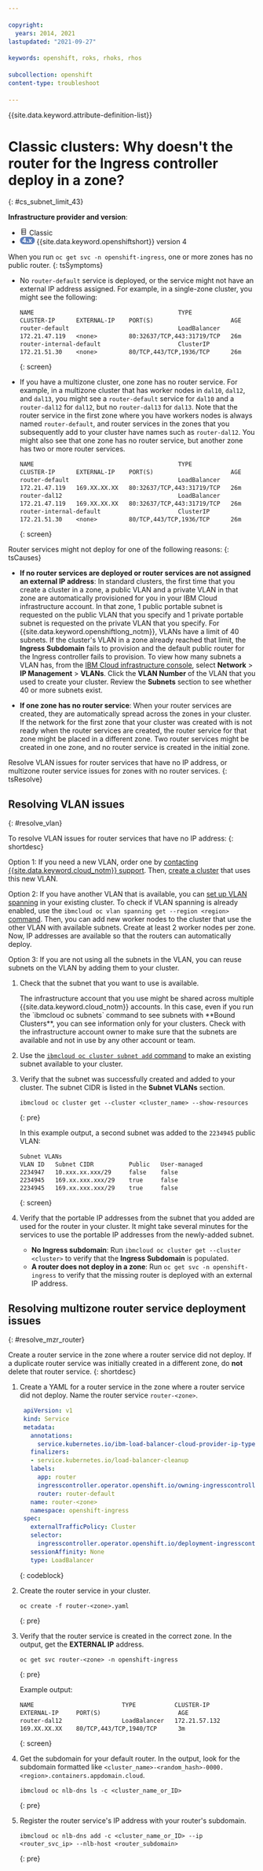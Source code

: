 ```yaml
---

copyright:
  years: 2014, 2021
lastupdated: "2021-09-27"

keywords: openshift, roks, rhoks, rhos

subcollection: openshift
content-type: troubleshoot

---
```



{{site.data.keyword.attribute-definition-list}}
  

# Classic clusters: Why doesn't the router for the Ingress controller deploy in a zone?
{: #cs_subnet_limit_43}

**Infrastructure provider and version**:
* <img src="images/icon-classic.png" alt="Classic infrastructure provider icon" width="15" style="width:15px; border-style: none"/> Classic
* <img src="images/icon-version-43.png" alt="Version 4 icon" width="30" style="width:30px; border-style: none"/> {{site.data.keyword.openshiftshort}} version 4


When you run `oc get svc -n openshift-ingress`, one or more zones has no public router.
{: tsSymptoms}

* No `router-default` service is deployed, or the service might not have an external IP address assigned. For example, in a single-zone cluster, you might see the following:
    ```
    NAME                                         TYPE           CLUSTER-IP      EXTERNAL-IP    PORT(S)                      AGE
    router-default                               LoadBalancer   172.21.47.119   <none>         80:32637/TCP,443:31719/TCP   26m
    router-internal-default                      ClusterIP      172.21.51.30    <none>         80/TCP,443/TCP,1936/TCP      26m
    ```
    {: screen}

* If you have a multizone cluster, one zone has no router service. For example, in a multizone cluster that has worker nodes in `dal10`, `dal12`, and `dal13`, you might see a `router-default` service for `dal10` and a `router-dal12` for `dal12`, but no `router-dal13` for `dal13`. Note that the router service in the first zone where you have workers nodes is always named `router-default`, and router services in the zones that you subsequently add to your cluster have names such as `router-dal12`. You might also see that one zone has no router service, but another zone has two or more router services.
    ```
    NAME                                         TYPE           CLUSTER-IP      EXTERNAL-IP    PORT(S)                      AGE
    router-default                               LoadBalancer   172.21.47.119   169.XX.XX.XX   80:32637/TCP,443:31719/TCP   26m
    router-dal12                                 LoadBalancer   172.21.47.119   169.XX.XX.XX   80:32637/TCP,443:31719/TCP   26m
    router-internal-default                      ClusterIP      172.21.51.30    <none>         80/TCP,443/TCP,1936/TCP      26m
    ```
    {: screen}


Router services might not deploy for one of the following reasons:
{: tsCauses}

* **If no router services are deployed or router services are not assigned an external IP address**: In standard clusters, the first time that you create a cluster in a zone, a public VLAN and a private VLAN in that zone are automatically provisioned for you in your IBM Cloud infrastructure account. In that zone, 1 public portable subnet is requested on the public VLAN that you specify and 1 private portable subnet is requested on the private VLAN that you specify. For {{site.data.keyword.openshiftlong_notm}}, VLANs have a limit of 40 subnets. If the cluster's VLAN in a zone already reached that limit, the **Ingress Subdomain** fails to provision and the default public router for the Ingress controller fails to provision. To view how many subnets a VLAN has, from the [IBM Cloud infrastructure console](https://cloud.ibm.com/classic?), select **Network** > **IP Management** > **VLANs**. Click the **VLAN Number** of the VLAN that you used to create your cluster. Review the **Subnets** section to see whether 40 or more subnets exist.

* **If one zone has no router service**: When your router services are created, they are automatically spread across the zones in your cluster. If the network for the first zone that your cluster was created with is not ready when the router services are created, the router service for that zone might be placed in a different zone. Two router services might be created in one zone, and no router service is created in the initial zone.

Resolve VLAN issues for router services that have no IP address, or multizone router service issues for zones with no router services.
{: tsResolve}


## Resolving VLAN issues
{: #resolve_vlan}

To resolve VLAN issues for router services that have no IP address:
{: shortdesc}

Option 1: If you need a new VLAN, order one by [contacting {{site.data.keyword.cloud_notm}} support](/docs/vlans?topic=vlans-ordering-premium-vlans#ordering-premium-vlans). Then, [create a cluster](/docs/openshift?topic=openshift-kubernetes-service-cli#cs_cluster_create) that uses this new VLAN.

Option 2: If you have another VLAN that is available, you can [set up VLAN spanning](/docs/vlans?topic=vlans-vlan-spanning#vlan-spanning) in your existing cluster. To check if VLAN spanning is already enabled, use the `ibmcloud oc vlan spanning get --region <region>` [command](/docs/openshift?topic=openshift-kubernetes-service-cli#cs_vlan_spanning_get). Then, you can add new worker nodes to the cluster that use the other VLAN with available subnets. Create at least 2 worker nodes per zone. Now, IP addresses are available so that the routers can automatically deploy.

Option 3: If you are not using all the subnets in the VLAN, you can reuse subnets on the VLAN by adding them to your cluster.
1. Check that the subnet that you want to use is available.
    <p class="note">The infrastructure account that you use might be shared across multiple {{site.data.keyword.cloud_notm}} accounts. In this case, even if you run the `ibmcloud oc subnets` command to see subnets with **Bound Clusters**, you can see information only for your clusters. Check with the infrastructure account owner to make sure that the subnets are available and not in use by any other account or team.</p>

2. Use the [`ibmcloud oc cluster subnet add` command](/docs/openshift?topic=openshift-kubernetes-service-cli#cs_cluster_subnet_add) to make an existing subnet available to your cluster.

3. Verify that the subnet was successfully created and added to your cluster. The subnet CIDR is listed in the **Subnet VLANs** section.
    ```
    ibmcloud oc cluster get --cluster <cluster_name> --show-resources
    ```
    {: pre}

    In this example output, a second subnet was added to the `2234945` public VLAN:
    ```
    Subnet VLANs
    VLAN ID   Subnet CIDR          Public   User-managed
    2234947   10.xxx.xx.xxx/29     false    false
    2234945   169.xx.xxx.xxx/29    true     false
    2234945   169.xx.xxx.xxx/29    true     false
    ```
    {: screen}

4. Verify that the portable IP addresses from the subnet that you added are used for the router in your cluster. It might take several minutes for the services to use the portable IP addresses from the newly-added subnet.
    * **No Ingress subdomain**: Run `ibmcloud oc cluster get --cluster <cluster>` to verify that the **Ingress Subdomain** is populated.
    * **A router does not deploy in a zone**: Run `oc get svc -n openshift-ingress` to verify that the missing router is deployed with an external IP address.


## Resolving multizone router service deployment issues
{: #resolve_mzr_router}

Create a router service in the zone where a router service did not deploy. If a duplicate router service was initially created in a different zone, do **not** delete that router service.
{: shortdesc}

1. Create a YAML for a router service in the zone where a router service did not deploy. Name the router service `router-<zone>`.
    ```yaml
     apiVersion: v1
     kind: Service
     metadata:
       annotations:
         service.kubernetes.io/ibm-load-balancer-cloud-provider-ip-type: public
       finalizers:
       - service.kubernetes.io/load-balancer-cleanup
       labels:
         app: router
         ingresscontroller.operator.openshift.io/owning-ingresscontroller: default
         router: router-default
       name: router-<zone>
       namespace: openshift-ingress
     spec:
       externalTrafficPolicy: Cluster
       selector:
         ingresscontroller.operator.openshift.io/deployment-ingresscontroller: default
       sessionAffinity: None
       type: LoadBalancer
    ```
    {: codeblock}

2. Create the router service in your cluster.
    ```
    oc create -f router-<zone>.yaml
    ```
    {: pre}

3. Verify that the router service is created in the correct zone. In the output, get the **EXTERNAL IP** address.
    ```
    oc get svc router-<zone> -n openshift-ingress
    ```
    {: pre}

    Example output:
    ```
    NAME                         TYPE           CLUSTER-IP       EXTERNAL-IP     PORT(S)                      AGE
    router-dal12                 LoadBalancer   172.21.57.132    169.XX.XX.XX    80/TCP,443/TCP,1940/TCP      3m
    ```
    {: screen}

4. Get the subdomain for your default router. In the output, look for the subdomain formatted like `<cluster_name>-<random_hash>-0000.<region>.containers.appdomain.cloud`.
    ```
    ibmcloud oc nlb-dns ls -c <cluster_name_or_ID>
    ```
    {: pre}

5. Register the router service's IP address with your router's subdomain.
    ```
    ibmcloud oc nlb-dns add -c <cluster_name_or_ID> --ip <router_svc_ip> --nlb-host <router_subdomain>
    ```
    {: pre}







